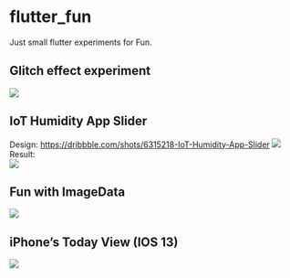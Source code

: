 # flutter_fun

Just small flutter experiments for Fun.

## Glitch effect experiment

![](gifs/glitch.gif)

## IoT Humidity App Slider

Design: https://dribbble.com/shots/6315218-IoT-Humidity-App-Slider
![](gifs/humidity_app_design.gif)  
Result:  
![](gifs/humidity_app_res.gif)

## Fun with ImageData

![](gifs/fun_with_image_data.gif)

## iPhone’s Today View (IOS 13)

![](gifs/today_list.gif)
